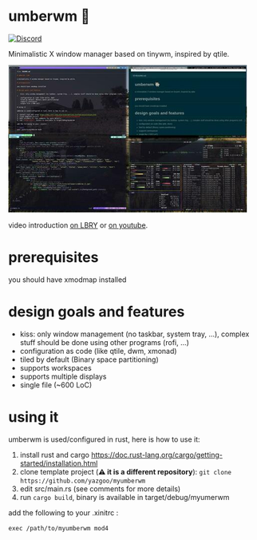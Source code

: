 # umberwm :ram:

[![Discord](https://img.shields.io/badge/discord--blue?logo=discord)](https://discord.gg/F684Y8rYwZ)

Minimalistic X window manager based on tinywm, inspired by qtile.

![UmberWM Screenshot](screenshot.jpg)

video introduction [on LBRY](https://open.lbry.com/@goo:c/umberwm:e?r=FKWhS2Vay3CVr66qMZD98HdsLQ2LN7za) or [on youtube](https://youtu.be/5XdFNEq69N0).

# prerequisites

you should have xmodmap installed

# design goals and features

  - kiss: only window management (no taskbar, system tray, ...), complex stuff should be done using other programs (rofi, ...)
  - configuration as code (like qtile, dwm, xmonad)
  - tiled by default (Binary space partitioning)
  - supports workspaces
  - supports multiple displays
  - single file (~600 LoC)

# using it

umberwm is used/configured in rust, here is how to use it:

1. install rust and cargo https://doc.rust-lang.org/cargo/getting-started/installation.html
2. clone template project (__:warning: it is a different repository__): `git clone https://github.com/yazgoo/myumberwm`
3. edit src/main.rs (see comments for more details)
4. run `cargo build`, binary is available in target/debug/myumerwm

add the following to your .xinitrc :

```shell
exec /path/to/myumberwm mod4
```
